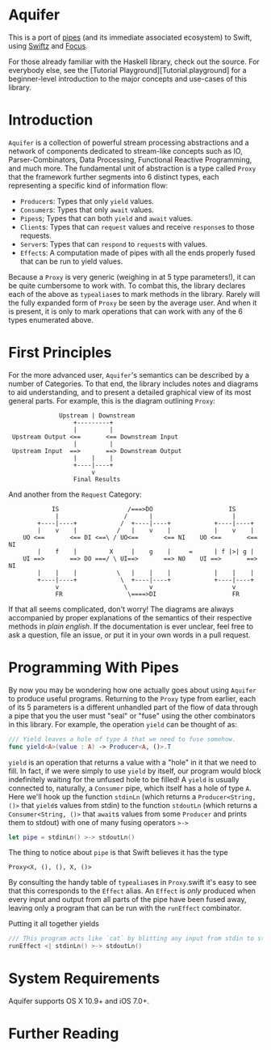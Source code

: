 # Aquifer

This is a port of [pipes](http://hackage.haskell.org/package/pipes) (and its 
immediate associated ecosystem) to Swift, using 
[Swiftz](https://github.com/typelift/Swiftz) and 
[Focus](https://github.com/typelift/Focus).

For those already familiar with the Haskell library, check out the source.  For
everybody else, see the [Tutorial Playground][Tutorial.playground] for a
beginner-level introduction to the major concepts and use-cases of this library.

# Introduction

`Aquifer` is a collection of powerful stream processing abstractions and
a network of components dedicated to stream-like concepts such as IO,
Parser-Combinators, Data Processing, Functional Reactive Programming, and much
more.  The fundamental unit of abstraction is a type called `Proxy` that the
framework further segments into 6 distinct types, each representing a specific
kind of information flow:

* `Producer`s: Types that only `yield` values.
* `Consumer`s: Types that only `await` values.
* `Pipes`s; Types that can both `yield` and `await` values.
* `Client`s: Types that can `request` values and receive `response`s to those requests.
* `Server`s: Types that can `respond` to `request`s with values.
* `Effect`s: A computation made of pipes with all the ends properly fused that can be run to yield values.

Because a `Proxy` is very generic (weighing in at 5 type parameters!), it can
be quite cumbersome to work with.  To combat this, the library declares each
of the above as `typealias`es to mark methods in the library.  Rarely will the
fully expanded form of `Proxy` be seen by the average user.  And when it is
present, it is only to mark operations that can work with any of the 6 types
enumerated above.

# First Principles

For the more advanced user, `Aquifer`'s semantics can be described by a number
of Categories.  To that end, the library includes notes and diagrams to aid
understanding, and to present a detailed graphical view of its most general
parts.  For example, this is the diagram outlining `Proxy`:

```
              Upstream | Downstream
                  +---------+
                  |         |
 Upstream Output <==       <== Downstream Input
                  |         |
 Upstream Input  ==>       ==> Downstream Output
                  |    |    |
                  +----|----+
                       v
                  Final Results
```

And another from the `Request` Category:

```
            IS                   /===>DO                     IS
             |                  /      |                      |
        +----|----+            /  +----|----+            +----|----+
        |    v    |           /   |    v    |            |    v    |
    UO <==       <== DI <==\ / UO<==       <== NI    UO <==       <== NI
        |    f    |         X     |    g    |     =      | f |>| g |
    UI ==>       ==> DO ===/ \ UI==>       ==> NO    UI ==>       ==> NI
        |    |    |           \   |    |    |            |    |    |
        +----|----+            \  +----|----+            +----|----+
             v                  \      v                      v
             FR                  \====>DI                     FR
```

If that all seems complicated, don't worry!  The diagrams are always accompanied
by proper explanations of the semantics of their respective methods in *plain
english*.  If the documentation is ever unclear, feel free to ask a question,
file an issue, or put it in your own words in a pull request.  

# Programming With Pipes

By now you may be wondering how one actually goes about using `Aquifer` to
produce useful programs.  Returning to the `Proxy` type from earlier, each of
its 5 parameters is a different unhandled part of the flow of data through
a pipe that you the user must "seal" or "fuse" using the other combinators in
this library.  For example, the operation `yield` can be thought of as:

```swift
/// Yield leaves a hole of type A that we need to fuse somehow.
func yield<A>(value : A) -> Producer<A, ()>.T
```

`yield` is an operation that returns a value with a "hole" in it that we need to
fill.  In fact, if we were simply to use `yield` by itself, our program would
block indefinitely waiting for the unfused hole to be filled!  A `yield` is
usually connected to, naturally, a `Consumer` pipe, which itself has a hole of
type `A`.  Here we'll hook up the function `stdinLn` (which returns
a `Producer<String, ()>` that `yield`s values from stdin) to the function
`stdoutLn` (which returns a `Consumer<String, ()>` that `await`s values from
some `Producer` and prints them to stdout) with one of many fusing operators `>->`

```swift
let pipe = stdinLn() >-> stdoutLn()
```

The thing to notice about `pipe` is that Swift believes it has the type

```
Proxy<X, (), (), X, ()>
```

By consulting the handy table of `typealias`es in `Proxy`.swift it's easy to see
that this corresponds to the `Effect` alias.  An `Effect` is *only* produced
when every input and output from all parts of the pipe have been fused away,
leaving only a program that can be run with the `runEffect` combinator.

Putting it all together yields

```swift
/// This program acts like `cat` by blitting any input from stdin to stdout.
runEffect <| stdinLn() >-> stdoutLn()
```

# System Requirements

Aquifer supports OS X 10.9+ and iOS 7.0+.

# Further Reading

